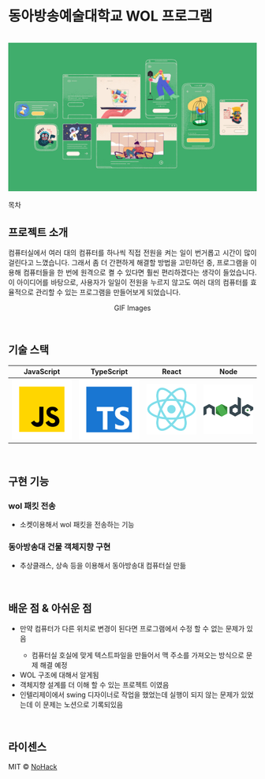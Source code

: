 # 동아방송예술대학교 WOL 프로그램

<p align="center">
  <br>
  <img src="images/common/logo-sample.jpeg">
  <br>
</p>

목차

## 프로젝트 소개

<p align="justify">
컴퓨터실에서 여러 대의 컴퓨터를 하나씩 직접 전원을 켜는 일이 번거롭고 시간이 많이 걸린다고 느꼈습니다. 
그래서 좀 더 간편하게 해결할 방법을 고민하던 중, 프로그램을 이용해 컴퓨터들을 한 번에 원격으로 켤 수 있다면 훨씬 편리하겠다는 
생각이 들었습니다. 이 아이디어를 바탕으로, 사용자가 일일이 전원을 누르지 않고도 여러 대의 컴퓨터를 효율적으로 관리할 수 있는 프로그램을 만들어보게 되었습니다.
</p>

<p align="center">
GIF Images
</p>

<br>

## 기술 스택

| JavaScript | TypeScript |  React   |  Node   |
| :--------: | :--------: | :------: | :-----: |
|   ![js]    |   ![ts]    | ![react] | ![node] |

<br>

## 구현 기능

### wol 패킷 전송

- 소켓이용해서 wol 패킷을 전송하는 기능

### 동아방송대 건물 객체지향 구현

- 추상클래스, 상속 등을 이용해서 동아방송대 컴퓨터실 만듦
<br>

## 배운 점 & 아쉬운 점

<div id="learned">
<ul>
    <li>만약 컴퓨터가 다른 위치로 변경이 된다면 프로그램에서 수정 할 수 없는 문제가 있음</li>
    <ul>
      <li>컴퓨터실 호실에 맞게 텍스트파일을 만들어서 맥 주소를 가져오는 방식으로 문제 해결 예정</li>
    </ul>
    <li>WOL 구조에 대해서 알게됨</li>
    <li>객체지향 설계를 더 이해 할 수 있는 프로젝트 이였음</li>
    <li>인텔리제이에서 swing 디자이너로 작업을 했었는데 실행이 되지 않는 문제가 있었는데 이 문제는 노션으로 기록되있음</li>

</ul>

</div>

<br>

## 라이센스

MIT &copy; [NoHack](mailto:lbjp114@gmail.com)

<!-- Stack Icon Refernces -->

[js]: /images/stack/javascript.svg
[ts]: /images/stack/typescript.svg
[react]: /images/stack/react.svg
[node]: /images/stack/node.svg

